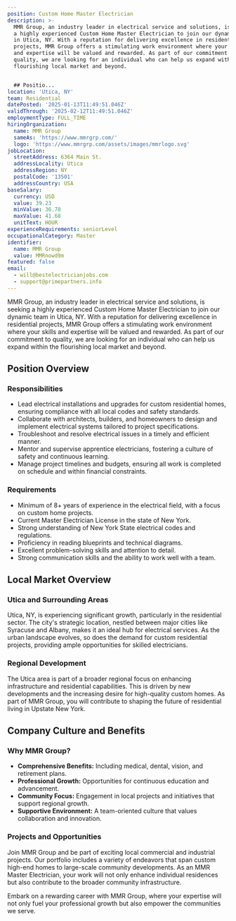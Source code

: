 ```yaml
---
position: Custom Home Master Electrician
description: >-
  MMR Group, an industry leader in electrical service and solutions, is seeking
  a highly experienced Custom Home Master Electrician to join our dynamic team
  in Utica, NY. With a reputation for delivering excellence in residential
  projects, MMR Group offers a stimulating work environment where your skills
  and expertise will be valued and rewarded. As part of our commitment to
  quality, we are looking for an individual who can help us expand within the
  flourishing local market and beyond.


  ## Positio...
location: 'Utica, NY'
team: Residential
datePosted: '2025-01-13T11:49:51.046Z'
validThrough: '2025-02-12T11:49:51.046Z'
employmentType: FULL_TIME
hiringOrganization:
  name: MMR Group
  sameAs: 'https://www.mmrgrp.com/'
  logo: 'https://www.mmrgrp.com/assets/images/mmrlogo.svg'
jobLocation:
  streetAddress: 6364 Main St.
  addressLocality: Utica
  addressRegion: NY
  postalCode: '13501'
  addressCountry: USA
baseSalary:
  currency: USD
  value: 39.23
  minValue: 36.78
  maxValue: 41.68
  unitText: HOUR
experienceRequirements: seniorLevel
occupationalCategory: Master
identifier:
  name: MMR Group
  value: MMRnowd9m
featured: false
email:
  - will@bestelectricianjobs.com
  - support@primepartners.info
---
```




MMR Group, an industry leader in electrical service and solutions, is seeking a highly experienced Custom Home Master Electrician to join our dynamic team in Utica, NY. With a reputation for delivering excellence in residential projects, MMR Group offers a stimulating work environment where your skills and expertise will be valued and rewarded. As part of our commitment to quality, we are looking for an individual who can help us expand within the flourishing local market and beyond.

## Position Overview

### Responsibilities

- Lead electrical installations and upgrades for custom residential homes, ensuring compliance with all local codes and safety standards.
- Collaborate with architects, builders, and homeowners to design and implement electrical systems tailored to project specifications.
- Troubleshoot and resolve electrical issues in a timely and efficient manner.
- Mentor and supervise apprentice electricians, fostering a culture of safety and continuous learning.
- Manage project timelines and budgets, ensuring all work is completed on schedule and within financial constraints.

### Requirements

- Minimum of 8+ years of experience in the electrical field, with a focus on custom home projects.
- Current Master Electrician License in the state of New York.
- Strong understanding of New York State electrical codes and regulations.
- Proficiency in reading blueprints and technical diagrams.
- Excellent problem-solving skills and attention to detail.
- Strong communication skills and the ability to work well with a team.

## Local Market Overview

### Utica and Surrounding Areas

Utica, NY, is experiencing significant growth, particularly in the residential sector. The city's strategic location, nestled between major cities like Syracuse and Albany, makes it an ideal hub for electrical services. As the urban landscape evolves, so does the demand for custom residential projects, providing ample opportunities for skilled electricians.

### Regional Development

The Utica area is part of a broader regional focus on enhancing infrastructure and residential capabilities. This is driven by new developments and the increasing desire for high-quality custom homes. As part of MMR Group, you will contribute to shaping the future of residential living in Upstate New York.

## Company Culture and Benefits

### Why MMR Group?

- **Comprehensive Benefits:** Including medical, dental, vision, and retirement plans.
- **Professional Growth:** Opportunities for continuous education and advancement.
- **Community Focus:** Engagement in local projects and initiatives that support regional growth.
- **Supportive Environment:** A team-oriented culture that values collaboration and innovation.

### Projects and Opportunities

Join MMR Group and be part of exciting local commercial and industrial projects. Our portfolio includes a variety of endeavors that span custom high-end homes to large-scale community developments. As an MMR Master Electrician, your work will not only enhance individual residences but also contribute to the broader community infrastructure.

Embark on a rewarding career with MMR Group, where your expertise will not only fuel your professional growth but also empower the communities we serve.

